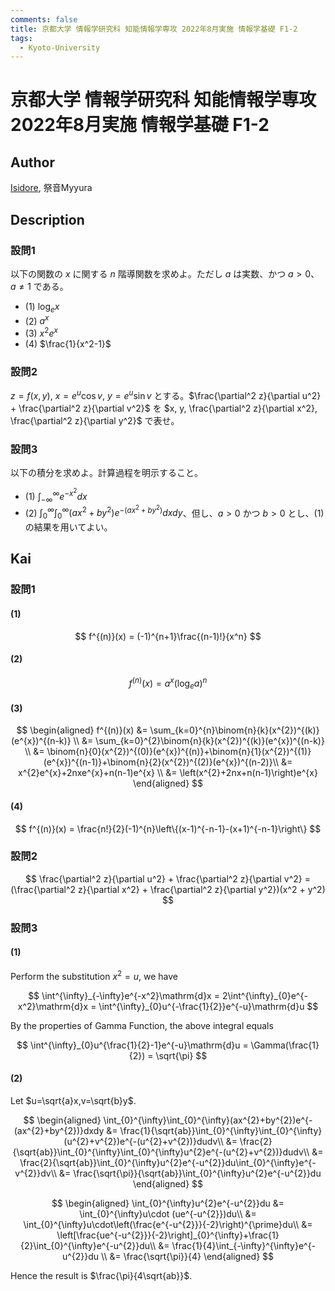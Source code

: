 ```yaml
---
comments: false
title: 京都大学 情報学研究科 知能情報学専攻 2022年8月実施 情報学基礎 F1-2
tags:
  - Kyoto-University
---
```

# 京都大学 情報学研究科 知能情報学専攻 2022年8月実施 情報学基礎 F1-2

## **Author**
[Isidore](https://github.com/heacsing), 祭音Myyura

## **Description**
### 設問1
以下の関数の $x$ に関する $n$ 階導関数を求めよ。ただし $a$ は実数、かつ $a>0$、$a \neq 1$ である。

- (1) $\log_e x$
- (2) $a^x$
- (3) $x^2e^x$
- (4) $\frac{1}{x^2-1}$

### 設問2
$z = f(x,y)$, $x = e^u \cos v$, $y = e^u \sin v$ とする。$\frac{\partial^2 z}{\partial u^2} + \frac{\partial^2 z}{\partial v^2}$ を $x, y, \frac{\partial^2 z}{\partial x^2}, \frac{\partial^2 z}{\partial y^2}$ で表せ。

### 設問3
以下の積分を求めよ。計算過程を明示すること。

- (1) $\int^{\infty}_{-\infty} e^{-x^2} dx$
- (2) $\int_0^{\infty} \int_0^{\infty} (ax^2 + by^2)e^{-(ax^2 + by^2)} dxdy$、但し、$a>0$ かつ $b>0$ とし、(1) の結果を用いてよい。

## **Kai**
### 設問1
#### (1)

$$
f^{(n)}(x) = (-1)^{n+1}\frac{(n-1)!}{x^n}
$$

#### (2)

$$
f^{(n)}(x) = a^x(\log_e a)^n
$$

#### (3)

$$
\begin{aligned}
f^{(n)}(x) &= \sum_{k=0}^{n}\binom{n}{k}(x^{2})^{(k)}(e^{x})^{(n-k)} \\
&= \sum_{k=0}^{2}\binom{n}{k}(x^{2})^{(k)}(e^{x})^{(n-k)} \\
&= \binom{n}{0}(x^{2})^{(0)}(e^{x})^{(n)}+\binom{n}{1}(x^{2})^{(1)}(e^{x})^{(n-1)}+\binom{n}{2}(x^{2})^{(2)}(e^{x})^{(n-2)}\\
&= x^{2}e^{x}+2nxe^{x}+n(n-1)e^{x} \\
&= \left(x^{2}+2nx+n(n-1)\right)e^{x}
\end{aligned}
$$

#### (4)

$$
f^{(n)}(x) = \frac{n!}{2}(-1)^{n}\left\{(x-1)^{-n-1}-(x+1)^{-n-1}\right\}
$$

### 設問2

$$
\frac{\partial^2 z}{\partial u^2} + \frac{\partial^2 z}{\partial v^2} = (\frac{\partial^2 z}{\partial x^2} + \frac{\partial^2 z}{\partial y^2})(x^2 + y^2)
$$

### 設問3
#### (1)
Perform the substitution $x^2 = u$, we have 

$$
\int^{\infty}_{-\infty}e^{-x^2}\mathrm{d}x = 2\int^{\infty}_{0}e^{-x^2}\mathrm{d}x = \int^{\infty}_{0}u^{-\frac{1}{2}}e^{-u}\mathrm{d}u
$$

By the properties of Gamma Function, the above integral equals

$$
\int^{\infty}_{0}u^{\frac{1}{2}-1}e^{-u}\mathrm{d}u = \Gamma(\frac{1}{2}) = \sqrt{\pi}
$$

#### (2)
Let $u=\sqrt{a}x,v=\sqrt{b}y$.

$$
\begin{aligned}
\int_{0}^{\infty}\int_{0}^{\infty}(ax^{2}+by^{2})e^{-(ax^{2}+by^{2})}dxdy
&= \frac{1}{\sqrt{ab}}\int_{0}^{\infty}\int_{0}^{\infty}(u^{2}+v^{2})e^{-(u^{2}+v^{2})}dudv\\
&= \frac{2}{\sqrt{ab}}\int_{0}^{\infty}\int_{0}^{\infty}u^{2}e^{-(u^{2}+v^{2})}dudv\\
&= \frac{2}{\sqrt{ab}}\int_{0}^{\infty}u^{2}e^{-u^{2}}du\int_{0}^{\infty}e^{-v^{2}}dv\\
&= \frac{\sqrt{\pi}}{\sqrt{ab}}\int_{0}^{\infty}u^{2}e^{-u^{2}}du
\end{aligned}
$$

$$
\begin{aligned}
\int_{0}^{\infty}u^{2}e^{-u^{2}}du &= \int_{0}^{\infty}u\cdot (ue^{-u^{2}})du\\
&= \int_{0}^{\infty}u\cdot\left(\frac{e^{-u^{2}}}{-2}\right)^{\prime}du\\
&= \left[\frac{ue^{-u^{2}}}{-2}\right]_{0}^{\infty}+\frac{1}{2}\int_{0}^{\infty}e^{-u^{2}}du\\
&= \frac{1}{4}\int_{-\infty}^{\infty}e^{-u^{2}}du \\
&= \frac{\sqrt{\pi}}{4}
\end{aligned}
$$

Hence the result is $\frac{\pi}{4\sqrt{ab}}$.
